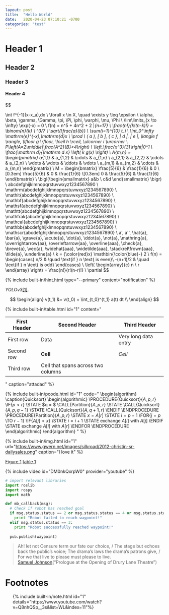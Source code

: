 ```yaml
---
layout: post
title:  "Hello World"
date:   2020-04-23 07:10:21 -0700
categories: "test"
---
```

# Header 1
## Header 2
### Header 3
#### Header 4

$$

\int f^{-1}(x-x_a)\,dx
\\
\forall x \in X, \quad \exists y \leq \epsilon
\\
\alpha, \beta, \gamma, \Gamma, \pi, \Pi, \phi, \varphi, \mu, \Phi
\\
\lim\limits_{x \to \infty} \exp(-x) = 0
\\
f(n) = n^5 + 4n^2 + 2 |_{n=17}
\\
\frac{n!}{k!(n-k)!} = \binom{n}{k}
\\
^3/_7
\\
\sqrt{\frac{a}{b}}
\\
\sum_{i=1}^{10} t_i
\\
\int_0^\infty \mathrm{e}^{-x}\,\mathrm{d}x
\\
\prod
\\
( a ), [ b ], \{ c \}, | d |, \| e \|,
\langle f \rangle, \lfloor g \rfloor,
\lceil h \rceil, \ulcorner i \urcorner
\\
P\left(A=2\middle|\frac{A^2}{B}>4\right)
\\
\left.\frac{x^3}{3}\right|_0^1
\\
\frac{\mathrm d}{\mathrm d x} \left( k g(x) \right)
\\
A_{m,n} = 
 \begin{pmatrix}
  a_{1,1} & a_{1,2} & \cdots & a_{1,n} \\
  a_{2,1} & a_{2,2} & \cdots & a_{2,n} \\
  \vdots  & \vdots  & \ddots & \vdots  \\
  a_{m,1} & a_{m,2} & \cdots & a_{m,n} 
 \end{pmatrix}
\\
M = \begin{bmatrix}
       \frac{5}{6} & \frac{1}{6} & 0           \\[0.3em]
       \frac{5}{6} & 0           & \frac{1}{6} \\[0.3em]
       0           & \frac{5}{6} & \frac{1}{6}
     \end{bmatrix}
\\
\bigl(\begin{smallmatrix}
a&b \\ c&d
\end{smallmatrix} \bigr)
\\
abcdefghijklmnopqrstuvwxyz1234567890
\\
\mathrm{abcdefghijklmnopqrstuvwxyz1234567890}
\\
\mathit{abcdefghijklmnopqrstuvwxyz1234567890}
\\
\mathbf{abcdefghijklmnopqrstuvwxyz1234567890}
\\
\mathsf{abcdefghijklmnopqrstuvwxyz1234567890}
\\
\mathtt{abcdefghijklmnopqrstuvwxyz1234567890}
\\
\mathfrak{abcdefghijklmnopqrstuvwxyz1234567890}
\\
\mathcal{abcdefghijklmnopqrstuvwxyz1234567890}
\\
\mathbb{abcdefghijklmnopqrstuvwxyz1234567890}
\\
\mathscr{abcdefghijklmnopqrstuvwxyz1234567890}
\\
a', a'', \hat{a}, \bar{a}, \grave{a}, \acute{a}, \dot{a}, \ddot{a}, \not{a}, \mathring{a}, \overrightarrow{aa}, \overleftarrow{aa}, \overline{aaa}, \check{a}, \breve{a}, \vec{a}, \widehat{aaa}, \widetilde{aaa}, \stackrel\frown{aaa}, \tilde{a}, \underline{a}
\\
k = {\color{red}x} \mathbin{\color{blue}-} 2
\\
f(n) =
  \begin{cases}
    n/2       & \quad \text{if } n \text{ is even}\\
    -(n+1)/2  & \quad \text{if } n \text{ is odd}
  \end{cases}
\\
\left(
    \begin{array}{c}
      n \\
      r
    \end{array}
  \right) = \frac{n!}{r!(n-r)!}
\\
\partial
$$

{% include built-in/hint.html type="--primary" content="notification" %}

*YOLOv3*[[1]](#ref-1).

$$
\begin{align}
v(t_1) &= v(t_0) + \int_{t_0}^{t_1} a(t) dt \\  
\end{align}
$$


{% include built-in/table.html id="1" content="

| First Header  | Second Header | Third Header         |
| ------------- | ------------- | -------------------- |
| First row     | Data          | Very long data entry |
| Second row    | **Cell**      | *Cell*               |
| Third row     | Cell that spans across two columns   ||

" 
caption="attadad" %}

{% include built-in/pcode.html id="1" code="
\begin{algorithm}
\caption{Quicksort}
\begin{algorithmic}
\PROCEDURE{Quicksort}{$A, p, r$}
    \IF{$p < r$} 
        \STATE $q = $ \CALL{Partition}{$A, p, r$}
        \STATE \CALL{Quicksort}{$A, p, q - 1$}
        \STATE \CALL{Quicksort}{$A, q + 1, r$}
    \ENDIF
\ENDPROCEDURE
\PROCEDURE{Partition}{$A, p, r$}
    \STATE $x = A[r]$
    \STATE $i = p - 1$
    \FOR{$j = p$ \TO $r - 1$}
        \IF{$A[j] < x$}
            \STATE $i = i + 1$
            \STATE exchange
            $A[i]$ with     $A[j]$
        \ENDIF
        \STATE exchange $A[i]$ with $A[r]$
    \ENDFOR
\ENDPROCEDURE
\end{algorithmic}
\end{algorithm}
" %}

{% include built-in/img.html id="1" url="https://www.gwern.net/images/silkroad/2012-christin-sr-dailysales.png" caption="I love it" %}

[Figure 1](#img-1)
[table 1](#table-1)

{% include video id="DM0nkQxrpW0" provider="youtube" %}


```python
# import relevant libraries
import roslib
import rospy
import math

def mb_callback(msg):
  # Check if robot has reached goal
  if msg.status.status == 2 or msg.status.status == 4 or msg.status.status == 5 or msg.status.status == 6:
    print "Robot failed to reach waypoint!"
  elif msg.status.status == 3:
    print "Robot successfully reached waypoint!"
  
  pub.publish(waypoint)
```

> Ah! let not Censure term our fate our choice, / The stage but echoes back the public’s voice; The drama’s laws the drama’s patrons give, / For we that live to please must please to live.<br /> [Samuel Johnson](wikipedia.org/wiki/)(“Prologue at the Opening of Drury Lane Theatre”)

# Footnotes

<ol id="page-footnotes">
{% include built-in/note.html id="1" details="https://www.youtube.com/watch?v=Q8nhQSp__3s&list=WL&index=11"%}
</ol>
